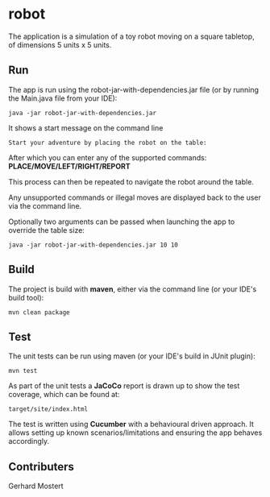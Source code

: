 # robot
The application is a simulation of a toy robot moving on a square tabletop, of dimensions 5 units x 5 units.
	
## Run

The app is run using the robot-jar-with-dependencies.jar file (or by running the Main.java file from your IDE):

	java -jar robot-jar-with-dependencies.jar

It shows a start message on the command line

	Start your adventure by placing the robot on the table:
	
After which you can enter any of the supported commands: **PLACE/MOVE/LEFT/RIGHT/REPORT**

This process can then be repeated to navigate the robot around the table.

Any unsupported commands or illegal moves are displayed back to the user via the command line.

Optionally two arguments can be passed when launching the app to override the table size:

	java -jar robot-jar-with-dependencies.jar 10 10

## Build

The project is build with **maven**, either via the command line (or your IDE's build tool):

	mvn clean package
	
## Test

The unit tests can be run using maven (or your IDE's build in JUnit plugin):

	mvn test
	
As part of the unit tests a **JaCoCo** report is drawn up to show the test coverage, which can be found at:

	target/site/index.html
	
The test is written using **Cucumber** with a behavioural driven approach. It allows setting up known scenarios/limitations 
and ensuring the app behaves accordingly.
	
## Contributers

Gerhard Mostert